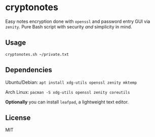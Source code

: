 # cryptonotes

Easy notes encryption done with `openssl` and password entry GUI via `zenity`. Pure Bash script with security _and_ simplicity in mind.

## Usage

`cryptonotes.sh ~/private.txt`

## Dependencies

Ubuntu/Debian: `apt install xdg-utils openssl zenity mktemp`

Arch Linux: `pacman -S xdg-utils openssl zenity coreutils`

**Optionally** you can install `leafpad`, a lightweight text editor.

## License

MIT

